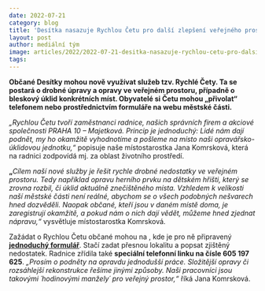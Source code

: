 ```yaml
---
date: 2022-07-21
category: blog
title: 'Desítka nasazuje Rychlou Četu pro další zlepšení veřejného prostoru'
layout: post
author: mediální tým
image: articles/2022/2022-07-21-desitka-nasazuje-rychlou-cetu-pro-dalsi-zlepseni-verejneho-prostoru.png
tags:
---
```


**Občané Desítky mohou nově využívat služeb tzv. Rychlé Čety. Ta se postará o drobné úpravy a opravy ve veřejném prostoru, případně o bleskový úklid konkrétních míst. Obyvatelé si Četu mohou „přivolat“ telefonem nebo prostřednictvím formuláře na webu městské části.**

_„Rychlou Četu tvoří zaměstnanci radnice, našich správních firem a akciové společnosti PRAHA 10 – Majetková. Princip je jednoduchý: Lidé nám dají podnět, my ho okamžitě vyhodnotíme a pošleme na místo naši opravářsko-úklidovou jednotku,“_  popisuje naše místostarostka Jana Komrsková, která na radnici zodpovídá mj. za oblast životního prostředí.

**„**_Cílem naší nové služby je řešit rychle drobné nedostatky ve veřejném prostoru. Tedy například opravu herního prvku na dětském hřišti, který se zrovna rozbil, či úklid aktuálně znečištěného místa. Vzhledem k velikosti naší městské části není reálné, abychom se o všech podobných nešvarech hned dozvěděli. Naopak občané, kteří jsou v daném místě doma, je zaregistrují okamžitě, a pokud nám o nich dají vědět, můžeme hned zjednat nápravu,“_  vysvětluje místostarostka Komrsková.

Zažádat o Rychlou Četu občané mohou na , kde je pro ně připravený  **[jednoduchý formulář](https://www.survio.com/survey/d/F4W8J0M1E8L3I4L0T)**. Stačí zadat přesnou lokalitu a popsat zjištěný nedostatek. Radnice zřídila také  **speciální telefonní linku na čísle 605 197 625**.  _„Prosím o podněty na opravdu jednodušší práce. Složitější opravy či rozsáhlejší rekonstrukce řešíme jinými způsoby. Naši pracovníci jsou takovými ´hodinovými manžely´ pro veřejný prostor,“_ říká Jana Komrsková.

